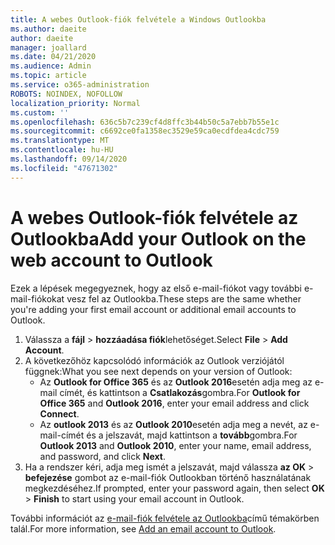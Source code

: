 ```yaml
---
title: A webes Outlook-fiók felvétele a Windows Outlookba
ms.author: daeite
author: daeite
manager: joallard
ms.date: 04/21/2020
ms.audience: Admin
ms.topic: article
ms.service: o365-administration
ROBOTS: NOINDEX, NOFOLLOW
localization_priority: Normal
ms.custom: ''
ms.openlocfilehash: 636c5b7c239cf4d8ffc3b44b50c5a7ebb7b55e1c
ms.sourcegitcommit: c6692ce0fa1358ec3529e59ca0ecdfdea4cdc759
ms.translationtype: MT
ms.contentlocale: hu-HU
ms.lasthandoff: 09/14/2020
ms.locfileid: "47671302"
---
```

# <a name="add-your-outlook-on-the-web-account-to-outlook"></a><span data-ttu-id="4f89d-102">A webes Outlook-fiók felvétele az Outlookba</span><span class="sxs-lookup"><span data-stu-id="4f89d-102">Add your Outlook on the web account to Outlook</span></span>

<span data-ttu-id="4f89d-103">Ezek a lépések megegyeznek, hogy az első e-mail-fiókot vagy további e-mail-fiókokat vesz fel az Outlookba.</span><span class="sxs-lookup"><span data-stu-id="4f89d-103">These steps are the same whether you're adding your first email account or additional email accounts to Outlook.</span></span>

1. <span data-ttu-id="4f89d-104">Válassza a **fájl**  >  **hozzáadása fiók**lehetőséget.</span><span class="sxs-lookup"><span data-stu-id="4f89d-104">Select **File** > **Add Account**.</span></span>
1. <span data-ttu-id="4f89d-105">A következőhöz kapcsolódó információk az Outlook verziójától függnek:</span><span class="sxs-lookup"><span data-stu-id="4f89d-105">What you see next depends on your version of Outlook:</span></span>
    - <span data-ttu-id="4f89d-106">Az **Outlook for Office 365** és az **Outlook 2016**esetén adja meg az e-mail címét, és kattintson a **Csatlakozás**gombra.</span><span class="sxs-lookup"><span data-stu-id="4f89d-106">For **Outlook for Office 365** and **Outlook 2016**, enter your email address and click **Connect**.</span></span>
    - <span data-ttu-id="4f89d-107">Az **outlook 2013** és az **Outlook 2010**esetén adja meg a nevét, az e-mail-címét és a jelszavát, majd kattintson a **tovább**gombra.</span><span class="sxs-lookup"><span data-stu-id="4f89d-107">For **Outlook 2013** and **Outlook 2010**, enter your name, email address, and password, and click **Next**.</span></span>
1. <span data-ttu-id="4f89d-108">Ha a rendszer kéri, adja meg ismét a jelszavát, majd válassza **az OK**  >  **befejezése** gombot az e-mail-fiók Outlookban történő használatának megkezdéséhez.</span><span class="sxs-lookup"><span data-stu-id="4f89d-108">If prompted, enter your password again, then select **OK** > **Finish** to start using your email account in Outlook.</span></span>

<span data-ttu-id="4f89d-109">További információt az [e-mail-fiók felvétele az Outlookba](https://support.office.com/article/6e27792a-9267-4aa4-8bb6-c84ef146101b)című témakörben talál.</span><span class="sxs-lookup"><span data-stu-id="4f89d-109">For more information, see [Add an email account to Outlook](https://support.office.com/article/6e27792a-9267-4aa4-8bb6-c84ef146101b).</span></span>